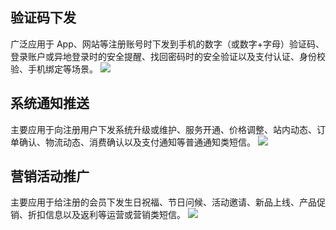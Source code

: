 ## 验证码下发
广泛应用于 App、网站等注册账号时下发到手机的数字（或数字+字母）验证码、登录账户或异地登录时的安全提醒、找回密码时的安全验证以及支付认证、身份校验、手机绑定等场景。
![](https://qcloudimg.tencent-cloud.cn/raw/aa21aa7062bd5d2a10f9f1cd44ac4cba.png)

## 系统通知推送
主要应用于向注册用户下发系统升级或维护、服务开通、价格调整、站内动态、订单确认、物流动态、消费确认以及支付通知等普通通知类短信。
![](https://qcloudimg.tencent-cloud.cn/raw/d984aa7ea5132c9fbfceab061f9f353b.png)

## 营销活动推广
主要应用于给注册的会员下发生日祝福、节日问候、活动邀请、新品上线、产品促销、折扣信息以及返利等运营或营销类短信。
![](https://qcloudimg.tencent-cloud.cn/raw/04dd31bd9ab3ad221c4c20fe07bffb60.png)

